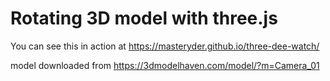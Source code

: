 # Rotating 3D model with three.js

You can see this in action at https://masteryder.github.io/three-dee-watch/

model downloaded from https://3dmodelhaven.com/model/?m=Camera_01
